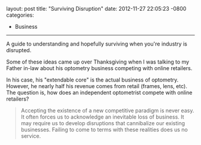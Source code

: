 layout: post
title:  "Surviving Disruption"
date:   2012-11-27 22:05:23 -0800
categories:
  - Business
---

A guide to understanding and hopefully surviving when you're industry is disrupted.

Some of these ideas came up over Thanksgiving when I was talking to my Father in-law about his optometry business competing with online retailers.

In his case, his "extendable core" is the actual business of optometry. However, he nearly half his revenue comes from retail (frames, lens, etc). The question is, how does an independent optometrist compete with online retailers?

 > Accepting the existence of a new competitive paradigm is never easy. It often forces us to acknowledge an inevitable loss of business. It may require us to develop disruptions that cannibalize our existing businesses. Failing to come to terms with these realities does us no service.

